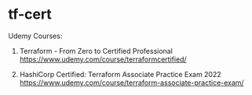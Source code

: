 # tf-cert

Udemy Courses:

1. Terraform - From Zero to Certified Professional
https://www.udemy.com/course/terraformcertified/

2. HashiCorp Certified: Terraform Associate Practice Exam 2022
https://www.udemy.com/course/terraform-associate-practice-exam/
